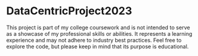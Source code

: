 # DataCentricProject2023
This project is part of my college coursework and is not intended to serve as a showcase of my professional skills or abilities. It represents a learning experience and may not adhere to industry best practices. Feel free to explore the code, but please keep in mind that its purpose is educational.

